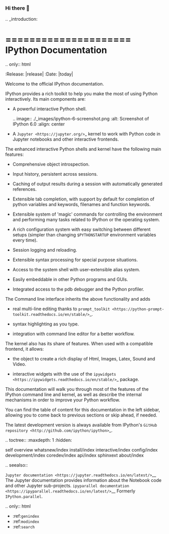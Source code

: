 ### Hi there 👋

<!--
**pa997/pa997** is a ✨ _special_ ✨ repository because its `README.md` (this file) appears on your GitHub profile.

Here are some ideas to get you started:

- 🔭 I’m currently working on ...
- 🌱 I’m currently learning ...
- 👯 I’m looking to collaborate on ...
- 🤔 I’m looking for help with ...
- 💬 Ask me about ...
- 📫 How to reach me: ...
- 😄 Pronouns: ...
- ⚡ Fun fact: ...
-->
.. _introduction:

=====================
IPython Documentation
=====================

.. only:: html

   :Release: |release|
   :Date: |today|

Welcome to the official IPython documentation.

IPython provides a rich toolkit to help you make the most of using Python
interactively.  Its main components are:

* A powerful interactive Python shell.


    .. image:: ./_images/ipython-6-screenshot.png
        :alt: Screenshot of IPython 6.0
        :align: center


* A `Jupyter <https://jupyter.org/>`_ kernel to work with Python code in Jupyter
  notebooks and other interactive frontends.

The enhanced interactive Python shells and kernel have the following main
features:

* Comprehensive object introspection.

* Input history, persistent across sessions.

* Caching of output results during a session with automatically generated
  references.

* Extensible tab completion, with support by default for completion of python
  variables and keywords, filenames and function keywords.

* Extensible system of 'magic' commands for controlling the environment and
  performing many tasks related to IPython or the operating system.

* A rich configuration system with easy switching between different setups
  (simpler than changing ``$PYTHONSTARTUP`` environment variables every time).

* Session logging and reloading.

* Extensible syntax processing for special purpose situations.

* Access to the system shell with user-extensible alias system.

* Easily embeddable in other Python programs and GUIs.

* Integrated access to the pdb debugger and the Python profiler.


The Command line interface inherits the above functionality and adds 
 
* real multi-line editing thanks to `prompt_toolkit <https://python-prompt-toolkit.readthedocs.io/en/stable/>`_.
 
* syntax highlighting as you type.

* integration with command line editor for a better workflow.

The kernel also has its share of features. When used with a compatible frontend,
it allows:

* the object to create a rich display of Html, Images, Latex, Sound and
  Video.

* interactive widgets with the use of the `ipywidgets <https://ipywidgets.readthedocs.io/en/stable/>`_ package.


This documentation will walk you through most of the features of the IPython
command line and kernel, as well as describe the internal mechanisms in order
to improve your Python workflow.

You can find the table of content for this documentation in the left
sidebar, allowing you to come back to previous sections or skip ahead, if needed. 


The latest development version is always available from IPython's `GitHub
repository <http://github.com/ipython/ipython>`_.


.. toctree::
   :maxdepth: 1
   :hidden:

   self
   overview
   whatsnew/index
   install/index
   interactive/index
   config/index
   development/index
   coredev/index
   api/index
   sphinxext
   about/index

.. seealso::

   `Jupyter documentation <https://jupyter.readthedocs.io/en/latest/>`__
     The Jupyter documentation provides information about the Notebook code and other Jupyter sub-projects.
   `ipyparallel documentation <https://ipyparallel.readthedocs.io/en/latest/>`__
     Formerly ``IPython.parallel``.


.. only:: html

   * :ref:`genindex`
   * :ref:`modindex`
   * :ref:`search`

